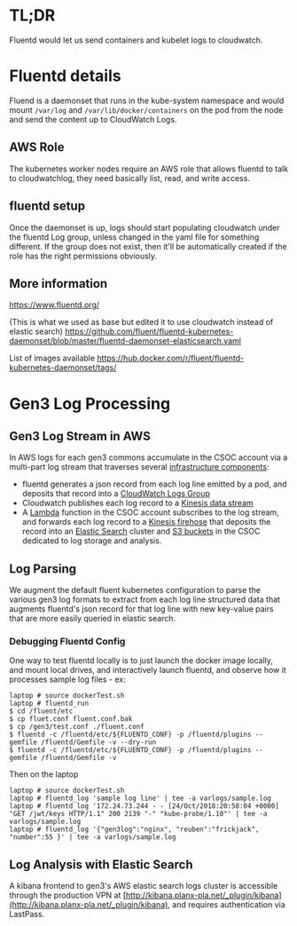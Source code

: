 # TL;DR

Fluentd would let us send containers and kubelet logs to cloudwatch.

# Fluentd details

Fluend is a daemonset that runs in the kube-system namespace and would mount
`/var/log` and `/var/lib/docker/containers` on the pod from the node and send
the content up to CloudWatch Logs.

## AWS Role

The kubernetes worker nodes require an AWS role that allows fluentd to talk to cloudwatchlog,
they need basically list, read, and write access.

## fluentd setup

Once the daemonset is up, logs should start populating cloudwatch under the fluentd
Log group, unless changed in the yaml file for something different. If the group does
not exist, then it'll be automatically created if the role has the right permissions obviously.

## More information

https://www.fluentd.org/

(This is what we used as base but edited it to use cloudwatch instead of elastic search)
https://github.com/fluent/fluentd-kubernetes-daemonset/blob/master/fluentd-daemonset-elasticsearch.yaml

List of images available
https://hub.docker.com/r/fluent/fluentd-kubernetes-daemonset/tags/

# Gen3 Log Processing

## Gen3 Log Stream in AWS

In AWS logs for each gen3 commons accumulate in the CSOC account via a multi-part log stream
that traverses several [infrastructure components](../../../tf_files/aws/modules/common-logging):

* fluentd generates a json record from each log line emitted by a pod, and deposits that record into a
[CloudWatch Logs Group](https://docs.aws.amazon.com/AmazonCloudWatch/latest/logs/WhatIsCloudWatchLogs.html)
* Cloudwatch publishes each log record to a [Kinesis data stream](https://aws.amazon.com/kinesis/data-streams/)
* A [Lambda](https://aws.amazon.com/lambda/) function in the CSOC account subscribes to the log stream, and forwards each log record to a [Kinesis firehose](https://aws.amazon.com/kinesis/data-firehose/) that deposits the record into an
[Elastic Search](https://aws.amazon.com/elasticsearch-service/) cluster and [S3 buckets](https://aws.amazon.com/s3/) in the CSOC dedicated to log storage and analysis.

## Log Parsing

We augment the default fluent kubernetes configuration to parse the various gen3 log formats to extract from each log line structured data that augments fluentd's json record for that log line with new key-value pairs that are more easily queried in elastic search.

### Debugging Fluentd Config

One way to test fluentd locally is to just launch the docker image locally,
and mount local drives, and interactively launch fluentd, and observe how it processes
sample log files - ex:

```
laptop # source dockerTest.sh
laptop # fluentd_run
$ cd /fluent/etc
$ cp fluet.conf fluent.conf.bak
$ cp /gen3/test.conf ./fluent.conf
$ fluentd -c /fluentd/etc/${FLUENTD_CONF} -p /fluentd/plugins --gemfile /fluentd/Gemfile -v --dry-run
$ fluentd -c /fluentd/etc/${FLUENTD_CONF} -p /fluentd/plugins --gemfile /fluentd/Gemfile -v
```
Then on the laptop
```
laptop # source dockerTest.sh
laptop # fluentd_log 'sample log line' | tee -a varlogs/sample.log
laptop # fluentd_log '172.24.73.244 - - [24/Oct/2018:20:58:04 +0000] "GET /jwt/keys HTTP/1.1" 200 2139 "-" "kube-probe/1.10"' | tee -a varlogs/sample.log
laptop # fluentd_log '{"gen3log":"nginx", "reuben":"frickjack", "number":55 }' | tee -a varlogs/sample.log
```

## Log Analysis with Elastic Search

A kibana frontend to gen3's AWS elastic search logs cluster is accessible through the production VPN at [http://kibana.planx-pla.net/_plugin/kibana](http://kibana.planx-pla.net/_plugin/kibana),
and requires authentication via LastPass.
